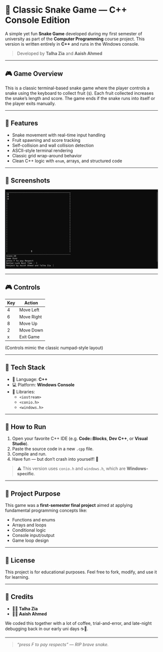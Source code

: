 # 🐍 Classic Snake Game — C++ Console Edition

A simple yet fun **Snake Game** developed during my first semester of university as part of the **Computer Programming** course project. This version is written entirely in **C++** and runs in the Windows console.

> Developed by **Talha Zia** and **Aaish Ahmed**

---

## 🎮 Game Overview

This is a classic terminal-based snake game where the player controls a snake using the keyboard to collect fruit (`$`). Each fruit collected increases the snake’s length and score. The game ends if the snake runs into itself or the player exits manually.

---

## 🧠 Features

- Snake movement with real-time input handling
- Fruit spawning and score tracking
- Self-collision and wall collision detection
- ASCII-style terminal rendering
- Classic grid wrap-around behavior
- Clean C++ logic with `enum`, arrays, and structured code

---

## 📸 Screenshots

![Snake Game Screenshot](Images/SG.png)

---

## 🎮 Controls

| Key | Action         |
|-----|----------------|
|  4  | Move Left      |
|  6  | Move Right     |
|  8  | Move Up        |
|  2  | Move Down      |
|  x  | Exit Game      |

(Controls mimic the classic numpad-style layout)

---

## 🧱 Tech Stack

- 🧠 Language: **C++**
- 💻 Platform: **Windows Console**
- 🧰 Libraries:
  - `<iostream>`
  - `<conio.h>`
  - `<windows.h>`

---

## 🚀 How to Run

1. Open your favorite C++ IDE (e.g. **Code::Blocks**, **Dev C++**, or **Visual Studio**).
2. Paste the source code in a new `.cpp` file.
3. Compile and run.
4. Have fun — but don’t crash into yourself! 🐍

> ⚠️ This version uses `conio.h` and `windows.h`, which are **Windows-specific**.

---

## 📝 Project Purpose

This game was a **first-semester final project** aimed at applying fundamental programming concepts like:

- Functions and enums
- Arrays and loops
- Conditional logic
- Console input/output
- Game loop design

---

## 📃 License

This project is for educational purposes. Feel free to fork, modify, and use it for learning.

---

## 🙌 Credits

- 🧑‍💻 **Talha Zia**
- 🧑‍💻 **Aaish Ahmed**

We coded this together with a lot of coffee, trial-and-error, and late-night debugging back in our early uni days ☕🐍.

---

> *“press F to pay respects” — RIP brave snake.*

